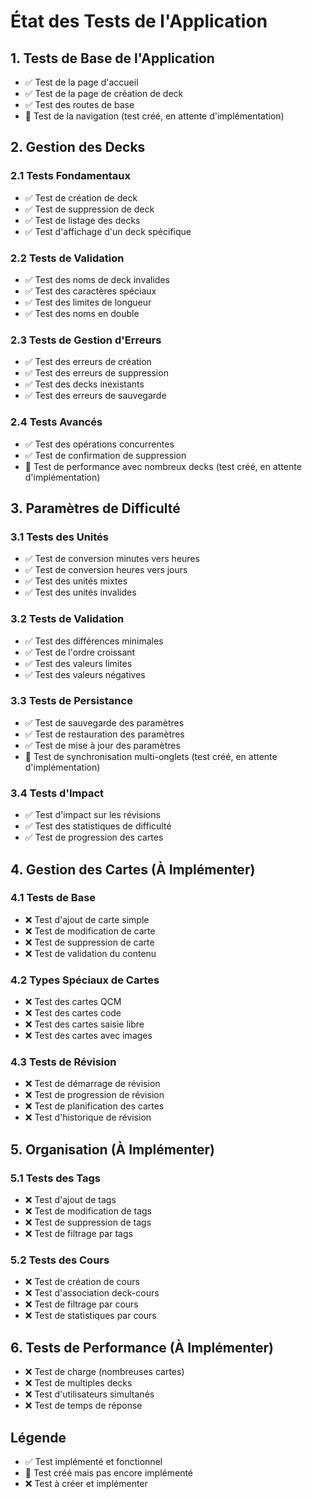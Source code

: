 # État des Tests de l'Application

## 1. Tests de Base de l'Application
- ✅ Test de la page d'accueil
- ✅ Test de la page de création de deck
- ✅ Test des routes de base
- 🔄 Test de la navigation (test créé, en attente d'implémentation)

## 2. Gestion des Decks
### 2.1 Tests Fondamentaux
- ✅ Test de création de deck
- ✅ Test de suppression de deck
- ✅ Test de listage des decks
- ✅ Test d'affichage d'un deck spécifique

### 2.2 Tests de Validation
- ✅ Test des noms de deck invalides
- ✅ Test des caractères spéciaux
- ✅ Test des limites de longueur
- ✅ Test des noms en double

### 2.3 Tests de Gestion d'Erreurs
- ✅ Test des erreurs de création
- ✅ Test des erreurs de suppression
- ✅ Test des decks inexistants
- ✅ Test des erreurs de sauvegarde

### 2.4 Tests Avancés
- ✅ Test des opérations concurrentes
- ✅ Test de confirmation de suppression
- 🔄 Test de performance avec nombreux decks (test créé, en attente d'implémentation)

## 3. Paramètres de Difficulté
### 3.1 Tests des Unités
- ✅ Test de conversion minutes vers heures
- ✅ Test de conversion heures vers jours
- ✅ Test des unités mixtes
- ✅ Test des unités invalides

### 3.2 Tests de Validation
- ✅ Test des différences minimales
- ✅ Test de l'ordre croissant
- ✅ Test des valeurs limites
- ✅ Test des valeurs négatives

### 3.3 Tests de Persistance
- ✅ Test de sauvegarde des paramètres
- ✅ Test de restauration des paramètres
- ✅ Test de mise à jour des paramètres
- 🔄 Test de synchronisation multi-onglets (test créé, en attente d'implémentation)

### 3.4 Tests d'Impact
- ✅ Test d'impact sur les révisions
- ✅ Test des statistiques de difficulté
- ✅ Test de progression des cartes

## 4. Gestion des Cartes (À Implémenter)
### 4.1 Tests de Base
- ❌ Test d'ajout de carte simple
- ❌ Test de modification de carte
- ❌ Test de suppression de carte
- ❌ Test de validation du contenu

### 4.2 Types Spéciaux de Cartes
- ❌ Test des cartes QCM
- ❌ Test des cartes code
- ❌ Test des cartes saisie libre
- ❌ Test des cartes avec images

### 4.3 Tests de Révision
- ❌ Test de démarrage de révision
- ❌ Test de progression de révision
- ❌ Test de planification des cartes
- ❌ Test d'historique de révision

## 5. Organisation (À Implémenter)
### 5.1 Tests des Tags
- ❌ Test d'ajout de tags
- ❌ Test de modification de tags
- ❌ Test de suppression de tags
- ❌ Test de filtrage par tags

### 5.2 Tests des Cours
- ❌ Test de création de cours
- ❌ Test d'association deck-cours
- ❌ Test de filtrage par cours
- ❌ Test de statistiques par cours

## 6. Tests de Performance (À Implémenter)
- ❌ Test de charge (nombreuses cartes)
- ❌ Test de multiples decks
- ❌ Test d'utilisateurs simultanés
- ❌ Test de temps de réponse

## Légende
- ✅ Test implémenté et fonctionnel
- 🔄 Test créé mais pas encore implémenté
- ❌ Test à créer et implémenter
